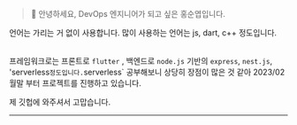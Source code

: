 
> 👋 안녕하세요, DevOps 엔지니어가 되고 싶은 홍순엽입니다.

언어는 가리는 거 없이 사용합니다. 많이 사용하는 언어는 js, dart, c++ 정도입니다. <br><br>

프레임워크로는 프론트로 `flutter` , 백엔드로 `node.js` 기반의 `express`, `nest.js`, 'serverless` 정도입니다. `serverless` 공부해보니 상당히 장점이 많은 것 같아 2023/02 월말 부터 프로젝트를 진행하고 있습니다.
<br>

제 깃헙에 와주셔서 고맙습니다. 

---
